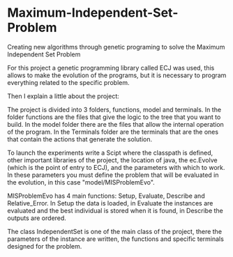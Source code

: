 # Maximum-Independent-Set-Problem

Creating new algorithms through genetic programing to solve the Maximum Independent Set Problem

For this project a genetic programming library called ECJ was used, this allows to make the evolution of the programs, but it is necessary to program everything related to the specific problem.

Then I explain a little about the project:

The project is divided into 3 folders, functions, model and terminals. In the folder functions are the files that give the logic to the tree that you want to build. In the model folder there are the files that allow the internal operation of the program. In the Terminals folder are the terminals that are the ones that contain the actions that generate the solution.

To launch the experiments write a Scipt where the classpath is defined, other important libraries of the project, the location of java, the ec.Evolve (which is the point of entry to ECJ), and the parameters with which to work. In these parameters you must define the problem that will be evaluated in the evolution, in this case "model/MISProblemEvo".

MISProblemEvo has 4 main functions: Setup, Evaluate, Describe and Relative_Error. In Setup the data is loaded, in Evaluate the instances are evaluated and the best individual is stored when it is found, in Describe the outputs are ordered.

The class IndependentSet is one of the main class of the project, there the parameters of the instance are written, the functions and specific terminals designed for the problem.
